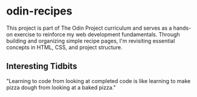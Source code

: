 # odin-recipes

This project is part of The Odin Project curriculum and serves as a hands-on exercise to reinforce my web development fundamentals. Through building and organizing simple recipe pages, I'm revisiting essential concepts in HTML, CSS, and project structure.

## Interesting Tidbits
"Learning to code from looking at completed code is like learning to make pizza dough from looking at a baked pizza."